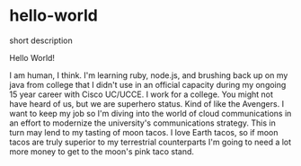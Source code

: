 # hello-world
short description

Hello World!

I am human, I think. I'm learning ruby, node.js, and brushing back up on my java from college that I didn't use in an official capacity during my ongoing 15 year career with Cisco UC/UCCE. I work for a college. You might not have heard of us, but we are superhero status. Kind of like the Avengers. I want to keep my job so I'm diving into the world of cloud communications in an effort to modernize the university's communications strategy. This in turn may lend to my tasting of moon tacos. I love Earth tacos, so if moon tacos are truly superior to my terrestrial counterparts I'm going to need a lot more money to get to the moon's pink taco stand.
